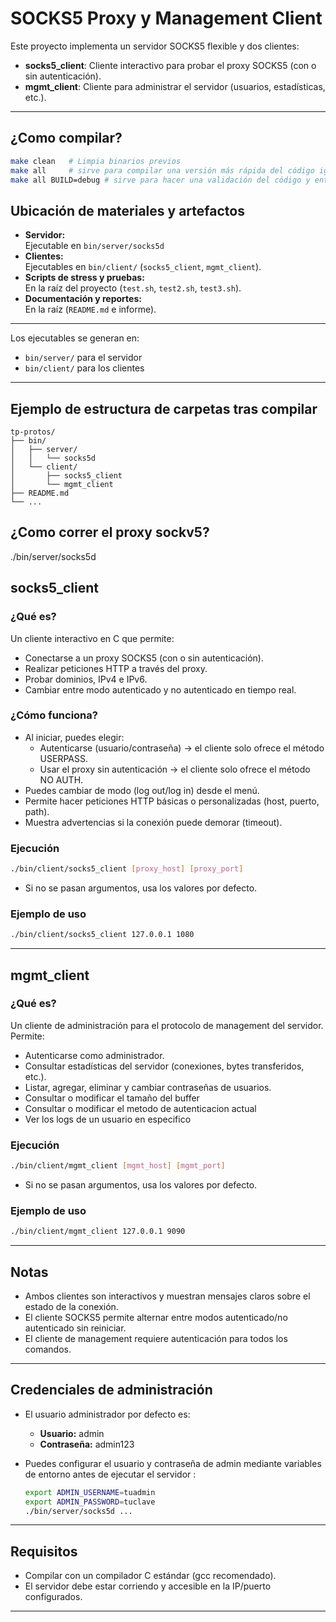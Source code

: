 # SOCKS5 Proxy y Management Client

Este proyecto implementa un servidor SOCKS5 flexible y dos clientes:
- **socks5_client**: Cliente interactivo para probar el proxy SOCKS5 (con o sin autenticación).
- **mgmt_client**: Cliente para administrar el servidor (usuarios, estadísticas, etc.).

---
## ¿Como compilar?
```sh
make clean   # Limpia binarios previos
make all     # sirve para compilar una versión más rápida del código ignorando flags de chequeo de memoria que puede ralentizar el código
make all BUILD=debug # sirve para hacer una validación del código y entender bien qué está pasando ante cualquier fallo del programa
```

## Ubicación de materiales y artefactos

- **Servidor:**  
  Ejecutable en `bin/server/socks5d`
- **Clientes:**  
  Ejecutables en `bin/client/` (`socks5_client`, `mgmt_client`).
- **Scripts de stress y pruebas:**  
  En la raíz del proyecto (`test.sh`, `test2.sh`, `test3.sh`).
- **Documentación y reportes:**  
  En la raíz (`README.md` e informe).

---


Los ejecutables se generan en:
- `bin/server/` para el servidor
- `bin/client/` para los clientes

---



## Ejemplo de estructura de carpetas tras compilar

```
tp-protos/
├── bin/
│   ├── server/
│   │   └── socks5d
│   └── client/
│       ├── socks5_client
│       └── mgmt_client
├── README.md
└── ...
```


## ¿Como correr el proxy sockv5?
./bin/server/socks5d


## socks5_client

### ¿Qué es?
Un cliente interactivo en C que permite:
- Conectarse a un proxy SOCKS5 (con o sin autenticación).
- Realizar peticiones HTTP a través del proxy.
- Probar dominios, IPv4 e IPv6.
- Cambiar entre modo autenticado y no autenticado en tiempo real.

### ¿Cómo funciona?
- Al iniciar, puedes elegir:
  - Autenticarse (usuario/contraseña) → el cliente solo ofrece el método USERPASS.
  - Usar el proxy sin autenticación → el cliente solo ofrece el método NO AUTH.
- Puedes cambiar de modo (log out/log in) desde el menú.
- Permite hacer peticiones HTTP básicas o personalizadas (host, puerto, path).
- Muestra advertencias si la conexión puede demorar (timeout).

### Ejecución
```sh
./bin/client/socks5_client [proxy_host] [proxy_port] 
```
- Si no se pasan argumentos, usa los valores por defecto.

### Ejemplo de uso
```sh
./bin/client/socks5_client 127.0.0.1 1080
```

---

## mgmt_client

### ¿Qué es?
Un cliente de administración para el protocolo de management del servidor. Permite:
- Autenticarse como administrador.
- Consultar estadísticas del servidor (conexiones, bytes transferidos, etc.).
- Listar, agregar, eliminar y cambiar contraseñas de usuarios.
- Consultar o modificar el tamaño del buffer
- Consultar o modificar el metodo de autenticacion actual
- Ver los logs de un usuario en especifico

### Ejecución
```sh
./bin/client/mgmt_client [mgmt_host] [mgmt_port]
```
- Si no se pasan argumentos, usa los valores por defecto.

### Ejemplo de uso
```sh
./bin/client/mgmt_client 127.0.0.1 9090
```

---

## Notas
- Ambos clientes son interactivos y muestran mensajes claros sobre el estado de la conexión.
- El cliente SOCKS5 permite alternar entre modos autenticado/no autenticado sin reiniciar.
- El cliente de management requiere autenticación para todos los comandos.

---

## Credenciales de administración
- El usuario administrador por defecto es:
  - **Usuario:** admin
  - **Contraseña:** admin123

- Puedes configurar el usuario y contraseña de admin mediante variables de entorno antes de ejecutar el servidor :
  ```sh
  export ADMIN_USERNAME=tuadmin
  export ADMIN_PASSWORD=tuclave
  ./bin/server/socks5d ...
  ```
---

## Requisitos
- Compilar con un compilador C estándar (gcc recomendado).
- El servidor debe estar corriendo y accesible en la IP/puerto configurados.

---

